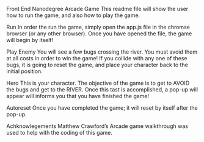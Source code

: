 Front End Nanodegree Arcade Game
This readme file will show the user how to run the game, and also how to play the game.

Run
In order the run the game, simply open the app.js file in the chromse browser (or any other browser). Once you have opened the file, the game will begin by itself!

Play
Enemy
You will see a few bugs crossing the river. You must avoid them at all costs in order to win the game! If you collide with any one of these bugs, it is going to reset the game, and place your character back to the initial position.

Hero
This is your character. The objective of the game is to get to AVOID the bugs and get to the RIVER. Once this tast is accomplished, a pop-up will appear will informs you that you have finished the game!

Autoreset
Once you have completed the game; it will reset by itself after the pop-up.

Achknowlegements
Matthew Crawford’s Arcade game walkthrough was used to help with the coding of this game.

